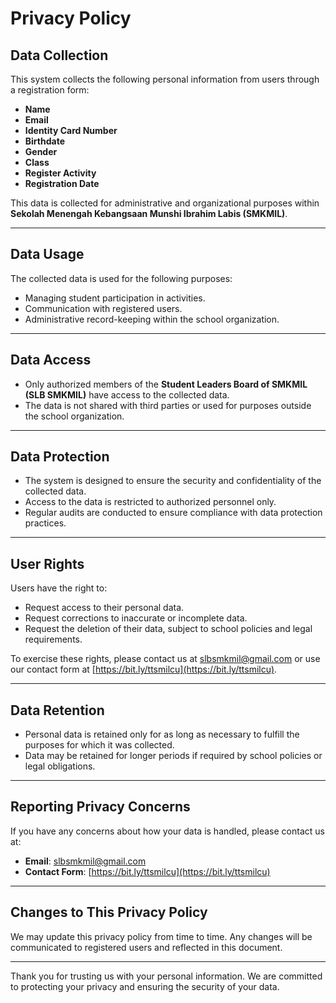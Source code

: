 # Privacy Policy

## Data Collection
This system collects the following personal information from users through a registration form:
- **Name**
- **Email**
- **Identity Card Number**
- **Birthdate**
- **Gender**
- **Class**
- **Register Activity**
- **Registration Date**

This data is collected for administrative and organizational purposes within **Sekolah Menengah Kebangsaan Munshi Ibrahim Labis (SMKMIL)**.

---

## Data Usage
The collected data is used for the following purposes:
- Managing student participation in activities.
- Communication with registered users.
- Administrative record-keeping within the school organization.

---

## Data Access
- Only authorized members of the **Student Leaders Board of SMKMIL (SLB SMKMIL)** have access to the collected data.
- The data is not shared with third parties or used for purposes outside the school organization.

---

## Data Protection
- The system is designed to ensure the security and confidentiality of the collected data.
- Access to the data is restricted to authorized personnel only.
- Regular audits are conducted to ensure compliance with data protection practices.

---

## User Rights
Users have the right to:
- Request access to their personal data.
- Request corrections to inaccurate or incomplete data.
- Request the deletion of their data, subject to school policies and legal requirements.

To exercise these rights, please contact us at [slbsmkmil@gmail.com](mailto:slbsmkmil@gmail.com) or use our contact form at [https://bit.ly/ttsmilcu](https://bit.ly/ttsmilcu).

---

## Data Retention
- Personal data is retained only for as long as necessary to fulfill the purposes for which it was collected.
- Data may be retained for longer periods if required by school policies or legal obligations.

---

## Reporting Privacy Concerns
If you have any concerns about how your data is handled, please contact us at:
- **Email**: [slbsmkmil@gmail.com](mailto:slbsmkmil@gmail.com)
- **Contact Form**: [https://bit.ly/ttsmilcu](https://bit.ly/ttsmilcu)

---

## Changes to This Privacy Policy
We may update this privacy policy from time to time. Any changes will be communicated to registered users and reflected in this document.

---

Thank you for trusting us with your personal information. We are committed to protecting your privacy and ensuring the security of your data.